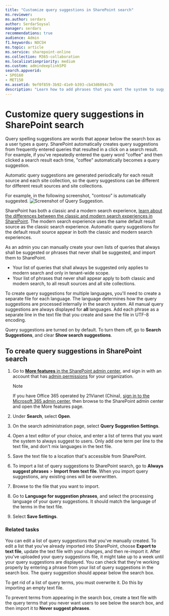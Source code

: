 ```yaml
---
title: "Customize query suggestions in SharePoint search"
ms.reviewer: 
ms.author: serdars
author: SerdarSoysal
manager: serdars
recommendations: true
audience: Admin
f1.keywords: NOCSH
ms.topic: article
ms.service: sharepoint-online
ms.collection: M365-collaboration
ms.localizationpriority: medium
ms.custom: admindeeplinkSPO
search.appverid:
- SPO160
- MET150
ms.assetid: 9ef0f859-3b92-41e9-b393-cb43d6094c7b
description: "Learn how to add phrases that you want the system to suggest to users as they search for an item, and how to add phrases that you don't want the system to suggest to users. Also, learn how to turn this feature on or off."
---
```


# Customize query suggestions in SharePoint search

Query spelling suggestions are words that appear below the search box as a user types a query. SharePoint automatically creates query suggestions from frequently entered queries that resulted in a click on a search result. For example, if you've repeatedly entered the query word "coffee" and then clicked a search result each time, "coffee" automatically becomes a query suggestion. 
  
Automatic query suggestions are generated periodically for each result source and each site collection, so the query suggestions can be different for different result sources and site collections.

For example, in the following screenshot, "contoso" is automatically suggested.
![Screenshot of Query Suggestion.](media/query-suggestion.png)
  
SharePoint has both a classic and a modern search experience, [learn about the differences between the classic and modern search experiences in SharePoint](differences-classic-modern-search.md). The modern search experience uses the same default result source as the classic search experience. Automatic query suggestions for the default result source appear in both the classic and modern search experiences.

As an admin you can manually create your own lists of queries that always shall be suggested or phrases that never shall be suggested, and import them to SharePoint. 
- Your list of queries that shall always be suggested only applies to modern search and only in tenant-wide scope.
- Your list of phrases that never shall appear apply to both classic and modern search, to all result sources and all site collections.
  
To create query suggestions for multiple languages, you'll need to create a separate file for each language. The language determines how the query suggestions are processed internally in the search system. All manual query suggestions are always displayed for **all** languages. Add each phrase as a separate line in the text file that you create and save the file in UTF-8 encoding. 
  
Query suggestions are turned on by default. To turn them off, go to **Search Suggestions**, and clear **Show search suggestions**.
  
## To create query suggestions in SharePoint search
<a name="__toc343004643"> </a>

1. Go to <a href="https://go.microsoft.com/fwlink/?linkid=2185077" target="_blank">**More features** in the SharePoint admin center</a>, and sign in with an account that has [admin permissions](./sharepoint-admin-role.md) for your organization.

   > [!NOTE]
   > If you have Office 365 operated by 21Vianet (China), [sign in to the Microsoft 365 admin center](https://go.microsoft.com/fwlink/p/?linkid=850627), then browse to the SharePoint admin center and open the More features page.
 
2. Under **Search**, select **Open**.

3. On the search administration page, select **Query Suggestion Settings**.
 
4. Open a text editor of your choice, and enter a list of terms that you want the system to always suggest to users. Only add one term per line to the text file, and don't mix languages in the text file.
    
5. Save the text file to a location that's accessible from SharePoint.
    
6. To import a list of query suggestions to SharePoint search, go to **Always suggest phrases** > **Import from text file**. When you import query suggestions, any existing ones will be overwritten.
    
7. Browse to the file that you want to import.
    
8. Go to **Language for suggestion phrases**, and select the processing language of your query suggestions. It should match the language of the terms in the text file. 
    
9. Select **Save Settings**.
    
### Related tasks

You can edit a list of query suggestions that you've manually created. To edit a list that you've already imported into SharePoint, choose **Export to text file**, update the text file with your changes, and then re-import it. After you've uploaded your query suggestions file, it might take up to a week until your query suggestions are displayed. You can check that they're working properly by entering a phrase from your list of query suggestions in the search box. The query suggestion should appear below the search box.
  
To get rid of a list of query terms, you must overwrite it. Do this by importing an empty text file. 
  
To prevent terms from appearing in the search box, create a text file with the query terms that you never want users to see below the search box, and then import it to **Never suggest phrases**.
